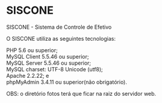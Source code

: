 # SISCONE
SISCONE - Sistema de Controle de Efetivo

O SISCONE utiliza as seguintes tecnologias:

PHP 5.6 ou superior;<br>
MySQL Client 5.5.46 ou superior;<br>
MySQL Server 5.5.46 ou superior;<br>
MySQL charset: UTF-8 Unicode (utf8);<br> 
Apache 2.2.22; e<br>
phpMyAdmin 3.4.11 ou superior(não obrigatório).

OBS: o diretório fotos terá que ficar na raiz do servidor web.
